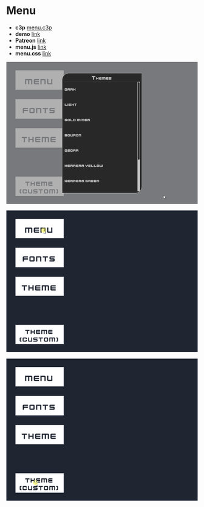 # Menu

* **c3p** [menu.c3p](source/c3p/milan-districts.c3p)
* **demo** [link](demo)
* **Patreon** [link](https://www.patreon.com/el3um4s)
* **menu.js** [link](source/lib-menu/menu.js)
* **menu.css** [link](source/lib-menu/menu.css)
 
![animation](animation.gif)

![animation](images/c3-svelte-menu-10.gif)

![animation](images/c3-svelte-menu-12.gif)
